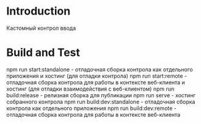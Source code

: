 # Introduction 
Кастомный контрол ввода

# Build and Test
npm run start:standalone - отладочная сборка контрола как отдельного приложения и хостинг (для отладки контрола)
npm run start:remote - отладочная сборка контрола для работы в контексте веб-клиента и хостинг (для отладки взаимодействия с веб-клиентом)
npm run build:release - релизная сборка для публикации
npm run serve - хостинг собранного контрола
npm run build:dev:standalone - отладочная сборка контрола как отдельного приложения
npm run build:dev:remote - отладочная сборка контрола для работы в контексте веб-клиента
